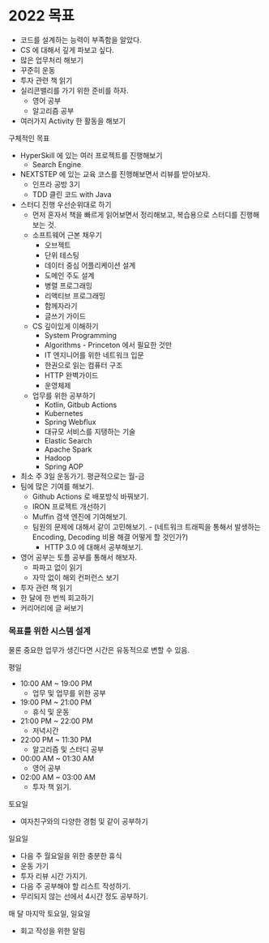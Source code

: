 # 2022 목표 

- 코드를 설계하는 능력이 부족함을 알았다.
- CS 에 대해서 깊게 파보고 싶다.
- 많은 업무처리 해보기
- 꾸준히 운동
- 투자 관련 책 읽기
- 실리콘밸리를 가기 위한 준비를 하자.
    - 영어 공부
    - 알고리즘 공부
- 여러가지 Activity 한 활동을 해보기

구체적인 목표

- HyperSkill 에 있는 여러 프로젝트를 진행해보기
    - Search Engine
- NEXTSTEP 에 있는 교육 코스를 진행해보면서 리뷰를 받아보자.
    - 인프라 공방 3기
    - TDD 클린 코드 with Java
- 스터디 진행 우선순위대로 하기
    - 먼저 혼자서 책을 빠르게 읽어보면서 정리해보고, 복습용으로 스터디를 진행해보는 것.
    - 소프트웨어 근본 채우기
        - 오브젝트
        - 단위 테스팅
        - 데이터 중심 어플리케이션 설계
        - 도메인 주도 설계
        - 병렬 프로그래밍
        - 리액티브 프로그래밍
        - 함께자라기
        - 글쓰기 가이드
    - CS 깊이있게 이해하기
        - System Programming
        - Algorithms - Princeton 에서 필요한 것만
        - IT 엔지니어를 위한 네트워크 입문
        - 한권으로 읽는 컴퓨터 구조
        - HTTP 완벽가이드
        - 운영체제
    - 업무를 위한 공부하기
        - Kotlin, Gitbub Actions
        - Kubernetes
        - Spring Webflux
        - 대규모 서비스를 지탱하는 기술
        - Elastic Search
        - Apache Spark
        - Hadoop
        - Spring AOP
- 최소 주 3일 운동가기. 평균적으로는 월-금
- 팀에 많은 기여를 해보기.
    - Github Actions 로 배포방식 바꿔보기.
    - IRON 프로젝트 개선하기
    - Muffin 검색 엔진에 기여해보기.
    - 팀원의 문제에 대해서 같이 고민해보기. - (네트워크 트래픽을 통해서 발생하는 Encoding, Decoding 비용 해결 어떻게 할 것인가?)
        - HTTP 3.0 에 대해서 공부해보기.
- 영어 공부는 토플 공부를 통해서 해보자.
    - 파파고 없이 읽기
    - 자막 없이 해외 컨퍼런스 보기
- 투자 관련 책 읽기
- 한 달에 한 번씩 회고하기
- 커리어리에 글 써보기

 

### 목표를 위한 시스템 설계

물론 중요한 업무가 생긴다면 시간은 유동적으로 변할 수 있음.

평일 

- 10:00 AM ~ 19:00 PM
    - 업무 및 업무를 위한 공부
- 19:00 PM ~ 21:00 PM
    - 휴식 및 운동
- 21:00 PM ~ 22:00 PM
    - 저녁시간
- 22:00 PM ~ 11:30 PM
    - 알고리즘 및 스터디 공부
- 00:00 AM ~ 01:30 AM
    - 영어 공부
- 02:00 AM ~ 03:00 AM
    - 투자 책 읽기.

토요일 

- 여자친구와의 다양한 경험 및 같이 공부하기

일요일 

- 다음 주 월요일을 위한 충분한 휴식
- 운동 가기
- 투자 리뷰 시간 가지기.
- 다음 주 공부해야 할 리스트 작성하기.
- 무리되지 않는 선에서 4시간 정도 공부하기.

매 달 마지막 토요일, 일요일

- 회고 작성을 위한 알림